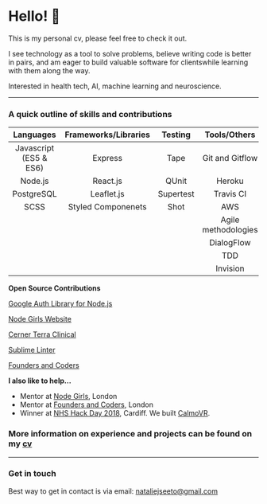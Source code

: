 # Hello! 👋
This is my personal cv, please feel free to check it out.

I see technology as a tool to solve problems, believe writing code is better in pairs, and am eager to build valuable software for clientswhile learning with them along the way.

Interested in health tech, AI, machine learning and neuroscience.

-------------------     ----------------------------
### A quick outline of skills and contributions


| Languages             | Frameworks/Libraries | Testing   | Tools/Others        |
|:---------------------:|:--------------------:|:---------:|:-------------------:|
| Javascript (ES5 & ES6)| Express              | Tape      | Git and Gitflow     | 
| Node.js               | React.js             | QUnit     | Heroku              |
| PostgreSQL            | Leaflet.js           | Supertest | Travis CI           |
|  SCSS                 | Styled Componenets   | Shot      | AWS                 |
|                       |                      |           | Agile methodologies |
|                       |                      |           | DialogFlow          |
|                       |                      |           | TDD                 |
|                       |                      |           | Invision            |


**Open Source Contributions**

[Google Auth Library for Node.js](https://github.com/google/google-auth-library-nodejs/blob/master/CONTRIBUTORS)

[Node Girls Website](https://github.com/node-girls/node-girls-website/graphs/contributors)

[Cerner Terra Clinical](https://github.com/cerner/terra-clinical/blob/master/CONTRIBUTORS.md)

[Sublime Linter](https://github.com/SublimeLinter/SublimeLinter-flake8/graphs/contributors)

[Founders and Coders](https://github.com/foundersandcoders/ws-tdd-node-server/graphs/contributors)

   
**I also like to help...**
- Mentor at [Node Girls](http://nodegirls.io/), London
- Mentor at [Founders and Coders](https://foundersandcoders.com/), London
- Winner at [NHS Hack Day 2018](http://nhshackday.com/), Cardiff. We built [CalmoVR](https://github.com/nhsd-calmo/calmo).

### More information on experience and projects can be found on my [cv](/assets/CV2018.pdf)
__________________

### Get in touch
Best way to get in contact is via email: nataliejseeto@gmail.com
